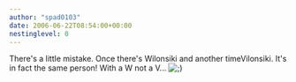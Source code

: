 ```yaml
---
author: "spad0103"
date: 2006-06-22T08:54:00+00:00
nestinglevel: 0
---
```

There's a little mistake. Once there's Wilonsiki and another timeVilonsiki. It's in fact the same person! With a W not a V... ![;)](images/smilies/icon_e_wink.gif "Wink")
